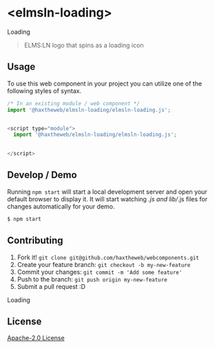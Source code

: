 # &lt;elmsln-loading&gt;

Loading
> ELMS:LN logo that spins as a loading icon

## Usage
To use this web component in your project you can utilize one of the following styles of syntax.

```js
/* In an existing module / web component */
import '@haxtheweb/elmsln-loading/elmsln-loading.js';


<script type="module">
  import '@haxtheweb/elmsln-loading/elmsln-loading.js';

  
</script>
```

## Develop / Demo
Running `npm start` will start a local development server and open your default browser to display it. It will start watching *.js and lib/*.js files for changes automatically for your demo.
```bash
$ npm start
```


## Contributing

1. Fork it! `git clone git@github.com/haxtheweb/webcomponents.git`
2. Create your feature branch: `git checkout -b my-new-feature`
3. Commit your changes: `git commit -m 'Add some feature'`
4. Push to the branch: `git push origin my-new-feature`
5. Submit a pull request :D

Loading

## License
[Apache-2.0 License](http://opensource.org/licenses/Apache-2.0)